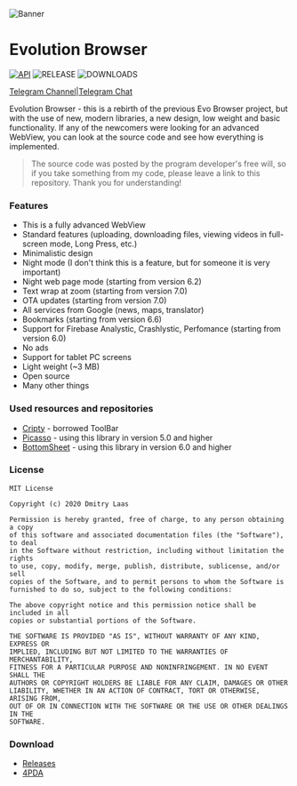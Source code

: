 ![Banner](https://github.com/dmitrylaas/Evolution-Browser/blob/master/art/new.jpg)

# Evolution Browser
[![API](https://img.shields.io/badge/API-21%2B-brightgreen.svg?style=flat)](https://android-arsenal.com/api?level=21) ![RELEASE](https://img.shields.io/github/v/release/dmitrylaas/Evolution-Browser) ![DOWNLOADS](https://img.shields.io/github/downloads/dmitrylaas/Evolution-Browser/total)

[Telegram Channel](https://t.me/evolution_browser)|[Telegram Chat](https://t.me/evolutionbr_chat)

Evolution Browser - this is a rebirth of the previous Evo Browser project, but with the use of new, modern libraries, a new design, low weight and basic functionality. If any of the newcomers were looking for an advanced WebView, you can look at the source code and see how everything is implemented.
>The source code was posted by the program developer's free will, so if you take something from my code, please leave a link to this repository. Thank you for understanding!

### Features
* This is a fully advanced WebView
* Standard features (uploading, downloading files, viewing videos in full-screen mode, Long Press, etc.)
* Minimalistic design
* Night mode (I don't think this is a feature, but for someone it is very important)
* Night web page mode (starting from version 6.2)
* Text wrap at zoom (starting from version 7.0)
* OTA updates (starting from version 7.0)
* All services from Google (news, maps, translator)
* Bookmarks (starting from version 6.6)
* Support for Firebase Analystic, Crashlystic, Perfomance (starting from version 6.0)
* No ads
* Support for tablet PC screens
* Light weight (~3 MB)
* Open source
* Many other things

### Used resources and repositories
* [Cripty](https://github.com/F0x1d/Cripty) - borrowed ToolBar
* [Picasso](https://github.com/square/picasso) - using this library in version 5.0 and higher
* [BottomSheet](https://github.com/soarcn/BottomSheet) - using this library in version 6.0 and higher

### License
```
MIT License

Copyright (c) 2020 Dmitry Laas

Permission is hereby granted, free of charge, to any person obtaining a copy
of this software and associated documentation files (the "Software"), to deal
in the Software without restriction, including without limitation the rights
to use, copy, modify, merge, publish, distribute, sublicense, and/or sell
copies of the Software, and to permit persons to whom the Software is
furnished to do so, subject to the following conditions:

The above copyright notice and this permission notice shall be included in all
copies or substantial portions of the Software.

THE SOFTWARE IS PROVIDED "AS IS", WITHOUT WARRANTY OF ANY KIND, EXPRESS OR
IMPLIED, INCLUDING BUT NOT LIMITED TO THE WARRANTIES OF MERCHANTABILITY,
FITNESS FOR A PARTICULAR PURPOSE AND NONINFRINGEMENT. IN NO EVENT SHALL THE
AUTHORS OR COPYRIGHT HOLDERS BE LIABLE FOR ANY CLAIM, DAMAGES OR OTHER
LIABILITY, WHETHER IN AN ACTION OF CONTRACT, TORT OR OTHERWISE, ARISING FROM,
OUT OF OR IN CONNECTION WITH THE SOFTWARE OR THE USE OR OTHER DEALINGS IN THE
SOFTWARE.
```
### Download
* [Releases](https://github.com/dmitrylaas/Evolution-Browser/releases)
* [4PDA](https://4pda.ru/forum/index.php?showtopic=968330&st=0#entry89584153)
